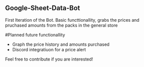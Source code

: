 ## Google-Sheet-Data-Bot

First Iteration of the Bot.
Basic functtionallity, grabs the prices and pruchased amounts from the packs in the general store

#Planned future functionallity
- Graph the price history and amounts purchased
- Discord integratiuon for a price alert


Feel free to contribute if you are interested!
